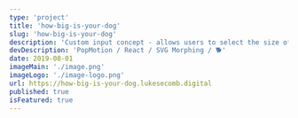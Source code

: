 ```yaml
---
type: 'project'
title: 'how-big-is-your-dog'
slug: 'how-big-is-your-dog'
description: 'Custom input concept - allows users to select the size of their dog based on a slider that visualises different sized dogs.'
devDescription: 'PopMotion / React / SVG Morphing / 🐕'
date: 2019-08-01
imageMain: './image.png'
imageLogo: './image-logo.png'
url: https://how-big-is-your-dog.lukesecomb.digital
published: true
isFeatured: true
---
```

